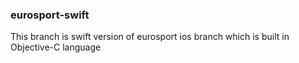 ### eurosport-swift

This branch is swift version of eurosport ios branch which is built in Objective-C language
